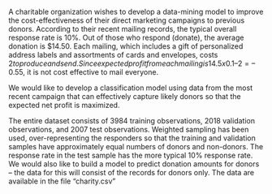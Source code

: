 A charitable organization wishes to develop a data-mining model to improve the cost-effectiveness of their direct marketing campaigns to previous donors. According to their recent mailing records, the typical overall response rate is 10%. Out of those who respond (donate), the average donation is $14.50. Each mailing, which includes a gift of personalized address labels and assortments of cards and envelopes, costs $2 to produce and send. Since expected profit from each mailing is 14.5 x 0.1 – 2 = –$0.55, it is not cost effective to mail everyone. 

We would like to develop a classification model using data from the most recent campaign that can effectively capture likely donors so that the expected net profit is maximized. 

The entire dataset consists of 3984 training observations, 2018 validation observations, and 2007 test observations. Weighted sampling has been used, over-representing the responders so that the training and validation samples have approximately equal numbers of donors and non-donors. The response rate in the test sample has the more typical 10% response rate. We would also like to build a model to predict donation amounts for donors – the data for this will consist of the records for donors only. The data are available in the file “charity.csv”
